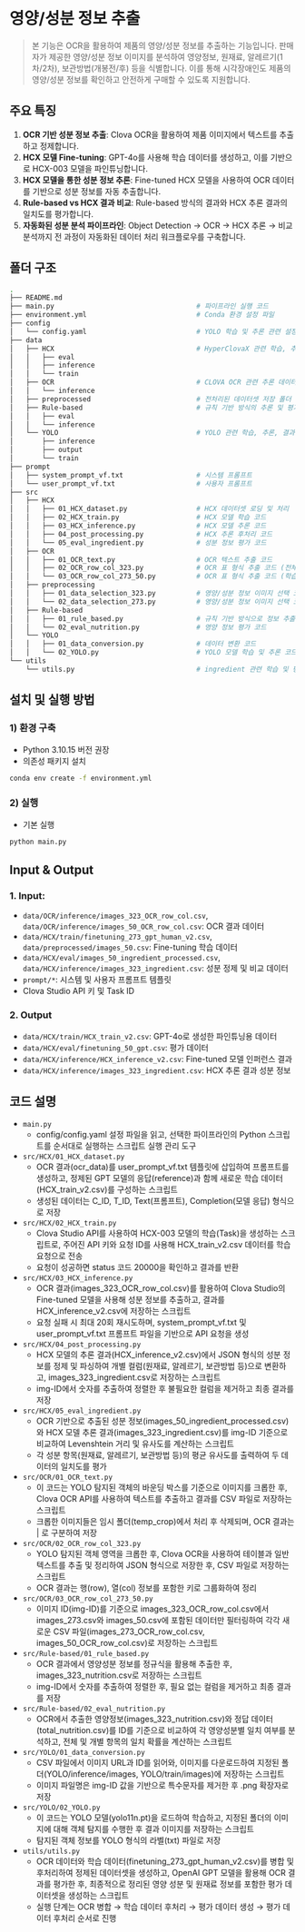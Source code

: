 # 영양/성분 정보 추출
> 본 기능은 OCR을 활용하여 제품의 영양/성분 정보를 추출하는 기능입니다.
> 판매자가 제공한 영양/성분 정보 이미지를 분석하여 영양정보, 원재료, 알레르기(1차/2차), 보관방법(개봉전/후) 등을 식별합니다.
> 이를 통해 시각장애인도 제품의 영양/성분 정보를 확인하고 안전하게 구매할 수 있도록 지원합니다.


## 주요 특징
1. **OCR 기반 성분 정보 추출**: Clova OCR을 활용하여 제품 이미지에서 텍스트를 추출하고 정제합니다.
2. **HCX 모델 Fine-tuning**: GPT-4o를 사용해 학습 데이터를 생성하고, 이를 기반으로 HCX-003 모델을 파인튜닝합니다.
3. **HCX 모델을 통한 성분 정보 추론**: Fine-tuned HCX 모델을 사용하여 OCR 데이터를 기반으로 성분 정보를 자동 추출합니다.
4. **Rule-based vs HCX 결과 비교**: Rule-based 방식의 결과와 HCX 추론 결과의 일치도를 평가합니다.
5. **자동화된 성분 분석 파이프라인**: Object Detection → OCR → HCX 추론 → 비교 분석까지 전 과정이 자동화된 데이터 처리 워크플로우를 구축합니다.


## 폴더 구조
```bash
.
├── README.md
├── main.py                                   # 파이프라인 실행 코드
├── environment.yml                           # Conda 환경 설정 파일
├── config
│   └── config.yaml                           # YOLO 학습 및 추론 관련 설정 파일
├── data
│   ├── HCX                                   # HyperClovaX 관련 학습, 추론, 평가 데이터셋
│   │   ├── eval
│   │   ├── inference
│   │   └── train
│   ├── OCR                                   # CLOVA OCR 관련 추론 데이터셋
│   │   └── inference
│   ├── preprocessed                          # 전처리된 데이터셋 저장 폴더
│   ├── Rule-based                            # 규칙 기반 방식의 추론 및 평가 데이터셋
│   │   ├── eval
│   │   └── inference
│   └── YOLO                                  # YOLO 관련 학습, 추론, 결과 데이터셋
│       ├── inference
│       ├── output
│       └── train
├── prompt
│   ├── system_prompt_vf.txt                  # 시스템 프롬프트
│   └── user_prompt_vf.txt                    # 사용자 프롬프트
├── src
│   ├── HCX
│   │   ├── 01_HCX_dataset.py                 # HCX 데이터셋 로딩 및 처리
│   │   ├── 02_HCX_train.py                   # HCX 모델 학습 코드
│   │   ├── 03_HCX_inference.py               # HCX 모델 추론 코드
│   │   ├── 04_post_processing.py             # HCX 추론 후처리 코드
│   │   └── 05_eval_ingredient.py             # 성분 정보 평가 코드
│   ├── OCR
│   │   ├── 01_OCR_text.py                    # OCR 텍스트 추출 코드
│   │   ├── 02_OCR_row_col_323.py             # OCR 표 형식 추출 코드 (전체 데이터셋)
│   │   └── 03_OCR_row_col_273_50.py          # OCR 표 형식 추출 코드 (학습 및 평가 데이터셋)
│   ├── preprocessing
│   │   ├── 01_data_selection_323.py          # 영양/성분 정보 이미지 선택 코드 (전체 데이터셋)
│   │   └── 02_data_selection_273.py          # 영양/성분 정보 이미지 선택 코드 (학습 데이터셋)
│   ├── Rule-based
│   │   ├── 01_rule_based.py                  # 규칙 기반 방식으로 정보 추출
│   │   └── 02_eval_nutrition.py              # 영양 정보 평가 코드
│   └── YOLO
│   │   ├── 01_data_conversion.py             # 데이터 변환 코드
│   │   └── 02_YOLO.py                        # YOLO 모델 학습 및 추론 코드
└── utils
    └── utils.py                              # ingredient 관련 학습 및 평가 데이터셋 처리 코드
```


## 설치 및 실행 방법
### 1) 환경 구축
- Python 3.10.15 버전 권장
- 의존성 패키지 설치
```bash
conda env create -f environment.yml
```


### 2) 실행
- 기본 실행
```bash
python main.py
```


## Input & Output
### 1. Input:
- `data/OCR/inference/images_323_OCR_row_col.csv`, `data/OCR/inference/images_50_OCR_row_col.csv`: OCR 결과 데이터
- `data/HCX/train/finetuning_273_gpt_human_v2.csv`, `data/preprocessed/images_50.csv`: Fine-tuning 학습 데이터
- `data/HCX/eval/images_50_ingredient_processed.csv`, `data/HCX/inference/images_323_ingredient.csv`: 성분 정제 및 비교 데이터
- `prompt/*`: 시스템 및 사용자 프롬프트 템플릿
- Clova Studio API 키 및 Task ID

### 2. Output
- `data/HCX/train/HCX_train_v2.csv`: GPT-4o로 생성한 파인튜닝용 데이터
- `data/HCX/eval/finetuning_50_gpt.csv`: 평가 데이터
- `data/HCX/inference/HCX_inference_v2.csv`: Fine-tuned 모델 인퍼런스 결과
- `data/HCX/inference/images_323_ingredient.csv`: HCX 추론 결과 성분 정보




## 코드 설명
- `main.py`
    - config/config.yaml 설정 파일을 읽고, 선택한 파이프라인의 Python 스크립트를 순서대로 실행하는 스크립트 실행 관리 도구
- `src/HCX/01_HCX_dataset.py`
    - OCR 결과(ocr_data)를 user_prompt_vf.txt 템플릿에 삽입하여 프롬프트를 생성하고, 정제된 GPT 모델의 응답(reference)과 함께 새로운 학습 데이터(HCX_train_v2.csv)를 구성하는 스크립트
    - 생성된 데이터는 C_ID, T_ID, Text(프롬프트), Completion(모델 응답) 형식으로 저장
- `src/HCX/02_HCX_train.py`
    - Clova Studio API를 사용하여 HCX-003 모델의 학습(Task)을 생성하는 스크립트로, 주어진 API 키와 요청 ID를 사용해 HCX_train_v2.csv 데이터를 학습 요청으로 전송
    - 요청이 성공하면 status 코드 20000을 확인하고 결과를 반환
- `src/HCX/03_HCX_inference.py`
    - OCR 결과(images_323_OCR_row_col.csv)를 활용하여 Clova Studio의 Fine-tuned 모델을 사용해 성분 정보를 추출하고, 결과를 HCX_inference_v2.csv에 저장하는 스크립트
    - 요청 실패 시 최대 20회 재시도하며, system_prompt_vf.txt 및 user_prompt_vf.txt 프롬프트 파일을 기반으로 API 요청을 생성
- `src/HCX/04_post_processing.py`
    - HCX 모델의 추론 결과(HCX_inference_v2.csv)에서 JSON 형식의 성분 정보를 정제 및 파싱하여 개별 컬럼(원재료, 알레르기, 보관방법 등)으로 변환하고, images_323_ingredient.csv로 저장하는 스크립트
    - img-ID에서 숫자를 추출하여 정렬한 후 불필요한 컬럼을 제거하고 최종 결과를 저장
- `src/HCX/05_eval_ingredient.py`
    - OCR 기반으로 추출된 성분 정보(images_50_ingredient_processed.csv)와 HCX 모델 추론 결과(images_323_ingredient.csv)를 img-ID 기준으로 비교하여 Levenshtein 거리 및 유사도를 계산하는 스크립트
    - 각 성분 항목(원재료, 알레르기, 보관방법 등)의 평균 유사도를 출력하여 두 데이터의 일치도를 평가
- `src/OCR/01_OCR_text.py`
    - 이 코드는 YOLO 탐지된 객체의 바운딩 박스를 기준으로 이미지를 크롭한 후, Clova OCR API를 사용하여 텍스트를 추출하고 결과를 CSV 파일로 저장하는 스크립트
    - 크롭한 이미지들은 임시 폴더(temp_crop)에서 처리 후 삭제되며, OCR 결과는 | 로 구분하여 저장
- `src/OCR/02_OCR_row_col_323.py`
    - YOLO 탐지된 객체 영역을 크롭한 후, Clova OCR을 사용하여 테이블과 일반 텍스트를 추출 및 정리하여 JSON 형식으로 저장한 후, CSV 파일로 저장하는 스크립트
    - OCR 결과는 행(row), 열(col) 정보를 포함한 키로 그룹화하여 정리
- `src/OCR/03_OCR_row_col_273_50.py`
    - 이미지 ID(img-ID)를 기준으로 images_323_OCR_row_col.csv에서 images_273.csv와 images_50.csv에 포함된 데이터만 필터링하여 각각 새로운 CSV 파일(images_273_OCR_row_col.csv, images_50_OCR_row_col.csv)로 저장하는 스크립트
- `src/Rule-based/01_rule_based.py`
    - OCR 결과에서 영양성분 정보를 정규식을 활용해 추출한 후, images_323_nutrition.csv로 저장하는 스크립트
    - img-ID에서 숫자를 추출하여 정렬한 후, 필요 없는 컬럼을 제거하고 최종 결과를 저장
- `src/Rule-based/02_eval_nutrition.py`
    - OCR에서 추출한 영양정보(images_323_nutrition.csv)와 정답 데이터(total_nutrition.csv)를 ID를 기준으로 비교하여 각 영양성분별 일치 여부를 분석하고, 전체 및 개별 항목의 일치 확률을 계산하는 스크립트
- `src/YOLO/01_data_conversion.py`
    - CSV 파일에서 이미지 URL과 ID를 읽어와, 이미지를 다운로드하여 지정된 폴더(YOLO/inference/images, YOLO/train/images)에 저장하는 스크립트
    - 이미지 파일명은 img-ID 값을 기반으로 특수문자를 제거한 후 .png 확장자로 저장
- `src/YOLO/02_YOLO.py`
    - 이 코드는 YOLO 모델(yolo11n.pt)을 로드하여 학습하고, 지정된 폴더의 이미지에 대해 객체 탐지를 수행한 후 결과 이미지를 저장하는 스크립트
    - 탐지된 객체 정보를 YOLO 형식의 라벨(txt) 파일로 저장
- `utils/utils.py`
    - OCR 데이터와 학습 데이터(finetuning_273_gpt_human_v2.csv)를 병합 및 후처리하여 정제된 데이터셋을 생성하고, OpenAI GPT 모델을 활용해 OCR 결과를 평가한 후, 최종적으로 정리된 영양 성분 및 원재료 정보를 포함한 평가 데이터셋을 생성하는 스크립트
    - 실행 단계는 OCR 병합 → 학습 데이터 후처리 → 평가 데이터 생성 → 평가 데이터 후처리 순서로 진행